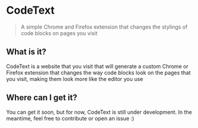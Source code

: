 # CodeText
> A simple Chrome and Firefox extension that changes the stylings of code blocks on pages you visit

## What is it?
CodeText is a website that you visit that will generate a custom Chrome or Firefox extension that changes the way code blocks look on the pages that you visit, making them look more like the editor you use

## Where can I get it?
You can get it soon, but for now, CodeText is still under development. In the meantime, feel free to contribute or open an issue :)